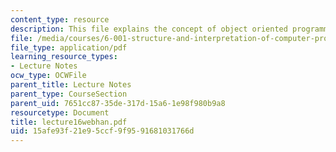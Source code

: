 ```yaml
---
content_type: resource
description: This file explains the concept of object oriented programming.
file: /media/courses/6-001-structure-and-interpretation-of-computer-programs-spring-2005/15afe93f21e95ccf9f9591681031766d_lecture16webhan.pdf
file_type: application/pdf
learning_resource_types:
- Lecture Notes
ocw_type: OCWFile
parent_title: Lecture Notes
parent_type: CourseSection
parent_uid: 7651cc87-35de-317d-15a6-1e98f980b9a8
resourcetype: Document
title: lecture16webhan.pdf
uid: 15afe93f-21e9-5ccf-9f95-91681031766d
---
```

